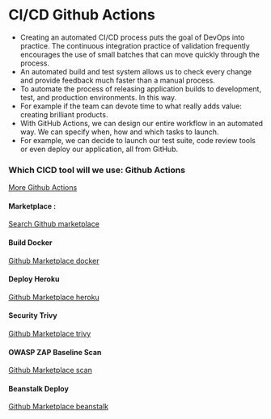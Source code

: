 # CI/CD Github Actions

* Creating an automated CI/CD process puts the goal of DevOps into practice. The continuous integration practice of validation frequently encourages the use of small batches that can move quickly through the process. 
* An automated build and test system allows us to check every change and provide feedback much faster than a manual process.
* To automate the process of releasing application builds to development, test, and production environments. In this way. 
* For example if the team can devote time to what really adds value: creating brilliant products.
* With GitHub Actions, we can design our entire workflow in an automated way. We can specify when, how and which tasks to launch. 
* For example, we can decide to launch our test suite, code review tools or even deploy our application, all from GitHub.

### Which CICD tool will we use: Github Actions
[More Github Actions](https://github.com/features/actions)
#### Marketplace :
[Search Github marketplace](https://github.com/marketplace?type=)
#### Build Docker
[Github Marketplace docker](https://github.com/marketplace/actions/build-and-push-docker-images)
#### Deploy Heroku
[Github Marketplace heroku](https://github.com/marketplace/actions/deploy-to-heroku)
#### Security Trivy
[Github Marketplace trivy](https://github.com/marketplace/actions/aqua-security-trivy)
#### OWASP ZAP Baseline Scan
[Github Marketplace scan](https://github.com/marketplace/actions/owasp-zap-baseline-scan)
#### Beanstalk Deploy
[Github Marketplace beanstalk](https://github.com/marketplace/actions/beanstalk-deploy)